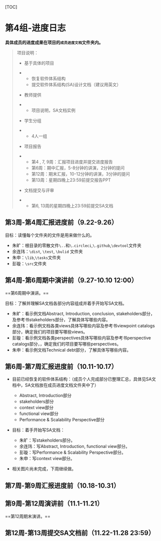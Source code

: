 [TOC]

# 第4组-进度日志

**具体成员的进度成果在项目的`成员进度文档`文件夹内。**

> 项目说明：
>
> - 基于具体的项目
>
> - - 恢复软件体系结构
>   - 提交软件体系结构(SA)设计文档（建议用英文）
>
> - 教师提供
>
> - - 项目说明，SA文档实例
>
> - 学生分组
>
> - - 4人一组
>
> - 项目报告
>
> - - 第4 , 7, 9周：汇报项目进度并提交进度报告
>   - 第6周：期中汇报，5-8分钟的讲演，2分钟的提问
>   - 第12周：期末汇报，10-12分钟的讲演，3分钟的提问
>   - 第13周：星期四晚上23:59前提交报告PPT
>
> - 文档提交与评审
>
> - - 第6, 13周的星期四晚上23:59前提交SA文档

## 第3周-第4周汇报进度前（9.22-9.26）

目标：读懂每个文件夹的文件是用来做什么的。

- 朱旷：根目录的零散文件`\..`和`\.circleci`,`\.github`,`\devtool`文件夹
- 余连玮：`\dist`, `\test`, `\bulid` 文件夹
- 朱申：`\lib`,`\tasks`文件夹
- 彭璇：`\src`文件夹

## 第4周-第6周期中演讲前（9.27-10.10 12:00）

==第6周期中演讲。==

目标：了解并理解SA文档各部分内容组成并着手开始写SA文档。

- 朱旷：看示例文档Abstract, Introduction, conclusion, stakeholders部分，及参考书stakeholders部分，了解具体写哪些内容。 
- 余连玮：看示例文档各类views具体写哪些内容及参考书viewpoint catalogs部分，确定我们的项目要写哪些views。
- 彭璇：看示例文档各类perspectives具体写哪些内容及参考书perspective catalogs部分，，确定我们的项目要写哪些perspectives。
- 朱申：看示例文档Technical debt部分，了解具体写哪些内容。

## 第6周-第7周汇报进度前（10.11-10.17）

- 目前已经恢复的软件体系结构：（成员个人完成部分已整理汇总，具体见SA文档中，SA文档放在成员进度文档文件夹中了）
  - Abstract, Introduction部分
  - stakeholders部分
  - context view部分
  - functional view部分
  - Performance & Scalability Perspective部分

- 目标：着手开始写SA文档：
  - 朱旷：写stakeholders部分。 
  - 余连玮：写Abstract, Introduction, functional view部分。
  - 彭璇：写Performance & Scalability Perspective部分。
  - 朱申：写context view部分。
- 相关图片尚未完成，下周继续做。

## 第7周-第9周汇报进度前（10.18-10.31）

## 第9周-第12周演讲前（11.1-11.21）

==第12周期末演讲。==

## 第12周-第13周提交SA文档前（11.22-11.28 23:59）

